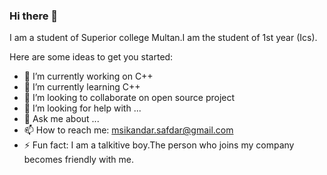 ### Hi there 👋

I am a student of Superior college Multan.I am the student of 1st year (Ics).

Here are some ideas to get you started:

- 🔭 I’m currently working on C++
- 🌱 I’m currently learning C++
- 👯 I’m looking to collaborate on open source project
- 🤔 I’m looking for help with ...
- 💬 Ask me about ...
- 📫 How to reach me: msikandar.safdar@gmail.com
- ⚡ Fun fact: I am a talkitive boy.The person who joins my company becomes friendly with me.


